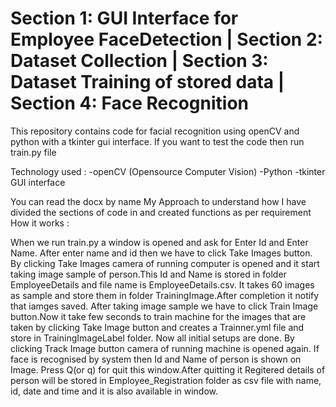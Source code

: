# Section 1: GUI Interface for Employee FaceDetection | Section 2:  Dataset Collection | Section 3: Dataset Training of stored data | Section 4: Face Recognition

This repository contains code for facial recognition using openCV and python with a tkinter gui interface. If you want to test the code then run train.py file

Technology used :
-openCV (Opensource Computer Vision)
-Python
-tkinter GUI interface

You can read the docx by name My Approach to understand how I have divided the sections of code in and created functions as per requirement
How it works :

When we run train.py a window is opened and ask for Enter Id and Enter Name. After enter name and id then we have to click Take Images button. By clicking Take Images camera of running computer is opened and it start taking image sample of person.This Id and Name is stored in folder EmployeeDetails and file name is EmployeeDetails.csv. It takes 60 images as sample and store them in folder TrainingImage.After completion it notify that iamges saved.
After taking image sample we have to click Train Image button.Now it take few seconds to train machine for the images that are taken by clicking Take Image button and creates a Trainner.yml file and store in TrainingImageLabel folder.
Now all initial setups are done. By clicking Track Image button camera of running machine is opened again. If face is recognised by system then Id and Name of person is shown on Image. Press Q(or q) for quit this window.After quitting it Regitered details of person will be stored in Employee_Registration folder as csv file with name, id, date and time and it is also available in window.

